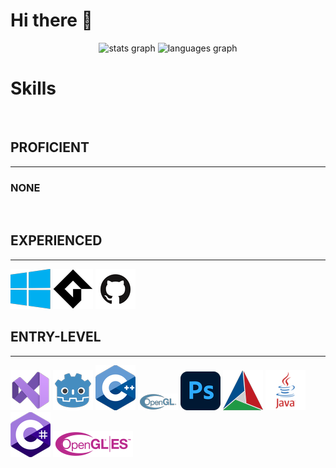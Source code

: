 <p align="center"> 
  
# Hi there 👋

<div align="center">
  <img src="https://github-readme-stats.vercel.app/api?username=MeylandMan&hide_title=false&hide_rank=false&show_icons=true&include_all_commits=true&count_private=true&disable_animations=false&theme=tokyonight&locale=en&hide_border=false" height="150" alt="stats graph"  />
  <img src="https://github-readme-stats.vercel.app/api/top-langs?username=MeylandMan&locale=en&hide_title=false&layout=compact&card_width=320&langs_count=5&theme=tokyonight&hide_border=false" height="150" alt="languages graph"  />
</div>

# Skills
</br>

## PROFICIENT
  ---
### NONE

</br>

## EXPERIENCED
  ---

![](https://github.com/MeylandMan/photos/blob/main/windows.png)
![](https://github.com/MeylandMan/photos/blob/main/gamemaker.png)
![](https://github.com/MeylandMan/photos/blob/main/GitHUB.png)
</br>
  
## ENTRY-LEVEL
---
![](https://github.com/MeylandMan/photos/blob/main/Visual_Studio.png)
![](https://github.com/MeylandMan/photos/blob/main/godot.png)
![](https://github.com/MeylandMan/photos/blob/main/Cpp.png)
![](https://github.com/MeylandMan/photos/blob/main/opengl.png)
![](https://github.com/MeylandMan/photos/blob/main/Photoshop.png)
![](https://github.com/MeylandMan/photos/blob/main/Cmake.png)
![](https://github.com/MeylandMan/photos/blob/main/Java.png)
![](https://github.com/MeylandMan/photos/blob/main/cs.png)
![](https://github.com/MeylandMan/photos/blob/main/opengl_es.svg)
</p>

</br>
